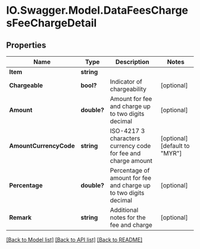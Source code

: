 # IO.Swagger.Model.DataFeesChargesFeeChargeDetail
## Properties

Name | Type | Description | Notes
------------ | ------------- | ------------- | -------------
**Item** | **string** |  | 
**Chargeable** | **bool?** | Indicator of chargeability | [optional] 
**Amount** | **double?** | Amount for fee and charge up to two digits decimal | [optional] 
**AmountCurrencyCode** | **string** | ISO-4217 3 characters currency code for fee and charge amount | [optional] [default to "MYR"]
**Percentage** | **double?** | Percentage of amount for fee and charge up to two digits decimal | [optional] 
**Remark** | **string** | Additional notes for the fee and charge | [optional] 

[[Back to Model list]](../README.md#documentation-for-models) [[Back to API list]](../README.md#documentation-for-api-endpoints) [[Back to README]](../README.md)

